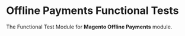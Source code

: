# Offline Payments Functional Tests

The Functional Test Module for **Magento Offline Payments** module.
